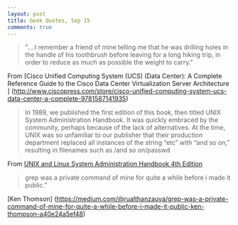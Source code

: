 ```yaml
---
layout: post
title: Geek Quotes, Sep 15
comments: true
---
```


> "....I remember a friend of mine telling me that he was drilling holes in the handle of his toothbrush before leaving for a long hiking trip, in order to reduce as much as possible the weight to carry."

From [Cisco Unified Computing System (UCS) (Data Center): A Complete Reference Guide to the Cisco Data Center Virtualization Server Architecture ] (http://www.ciscopress.com/store/cisco-unified-computing-system-ucs-data-center-a-complete-9781587141935)

> In 1989, we published the first edition of this book, then titled UNIX System Administration Handbook. It was quickly embraced by the community, perhaps because of the lack of alternatives. At the time, UNIX was so unfamiliar to our publisher that their production department replaced all instances of the string “etc” with “and so on,” resulting in filenames such as /and so on/passwd

From [UNIX and Linux System Administration Handbook 4th Edition](http://www.admin.com/)

> grep was a private command of mine for quite a while before i made it public.”  

[Ken Thomson] (https://medium.com/@rualthanzauva/grep-was-a-private-command-of-mine-for-quite-a-while-before-i-made-it-public-ken-thompson-a40e24a5ef48)
